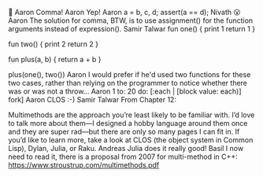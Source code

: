 🎉
Aaron
Comma!
Aaron
Yep!
Aaron
a = b, c, d; assert(a == d);
Nivath
😮
Aaron
The solution for comma, BTW, is to use assignment() for the function arguments instead of expression().
Samir Talwar
fun one() {
  print 1
  return 1
}

fun two() {
  print 2
  return 2
}

fun plus(a, b) {
  return a + b
}

plus(one(), two())
Aaron
I would prefer if he'd used two functions for these two cases, rather than relying on the programmer to notice whether there was or was not a throw...
Aaron
1 to: 20 do: [:each | [block value: each)] fork]
Aaron
CLOS :-)
Samir Talwar
From Chapter 12:
> 

Multimethods are the approach you’re least likely to be familiar with. I’d love to talk more about them—I designed a hobby language around them once and they are super rad—but there are only so many pages I can fit in. If you’d like to learn more, take a look at CLOS (the object system in Common Lisp), Dylan, Julia, or Raku.
Andreas
Julia does it really  good!
Basil
I now need to read it, there is a proposal from 2007 for multi-method in C++:
https://www.stroustrup.com/multimethods.pdf
